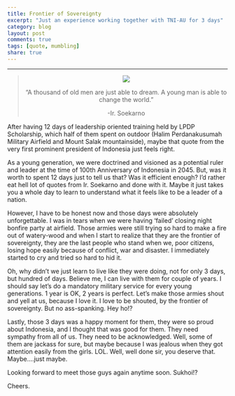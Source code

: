 ```yaml
---
title: Frontier of Sovereignty
excerpt: "Just an experience working together with TNI-AU for 3 days"
category: blog
layout: post
comments: true
tags: [quote, mumbling]
share: true
---
```

* * *
> <p style="text-align: center;">
>   <img src="{{site.url}}/images/post-frontier.jpg">
> </p>
> 
> <p style="text-align: center;">
>   &#8220;A thousand of old men are just able to dream. A young man is able to change the world.&#8221;
> </p>
> 
> <p style="text-align: center;">
>   -Ir. Soekarno
> </p>

<p style="text-align: left;">
  After having 12 days of leadership oriented training held by LPDP Scholarship, which half of them spent on outdoor (Halim Perdanakusumah Military Airfield and Mount Salak mountainside), maybe that quote from the very first prominent president of Indonesia just feels right.
</p>

As a young generation, we were doctrined and visioned as a potential ruler and leader at the time of 100th Anniversary of Indonesia in 2045. But, was it worth to spent 12 days just to tell us that? Was it efficient enough? I&#8217;d rather eat hell lot of quotes from Ir. Soekarno and done with it. Maybe it just takes you a whole day to learn to understand what it feels like to be a leader of a nation.<!--more-->

However, I have to be honest now and those days were absolutely unforgettable. I was in tears when we were having &#8216;failed&#8217; closing night bonfire party at airfield. Those armies were still trying so hard to make a fire out of watery-wood and when I start to realize that they are the frontier of sovereignty, they are the last people who stand when we, poor citizens, losing hope easily because of conflict, war and disaster. I immediately started to cry and tried so hard to hid it.

Oh, why didn&#8217;t we just learn to live like they were doing, not for only 3 days, but hundred of days. Believe me, I can live with them for couple of years. I should say let&#8217;s do a mandatory military service for every young generations. 1 year is OK, 2 years is perfect. Let&#8217;s make those armies shout and yell at us, because I love it. I love to be shouted, by the frontier of sovereignty. But no ass-spanking. Hey ho!?

Lastly, those 3 days was a happy moment for them, they were so proud about Indonesia, and I thought that was good for them. They need sympathy from all of us. They need to be acknowledged. Well, some of them are jackass for sure, but maybe because I was jealous when they got attention easily from the girls. LOL. Well, well done sir, you deserve that. Maybe&#8230;.just maybe.

Looking forward to meet those guys again anytime soon. Sukhoi!?

Cheers.

&nbsp;